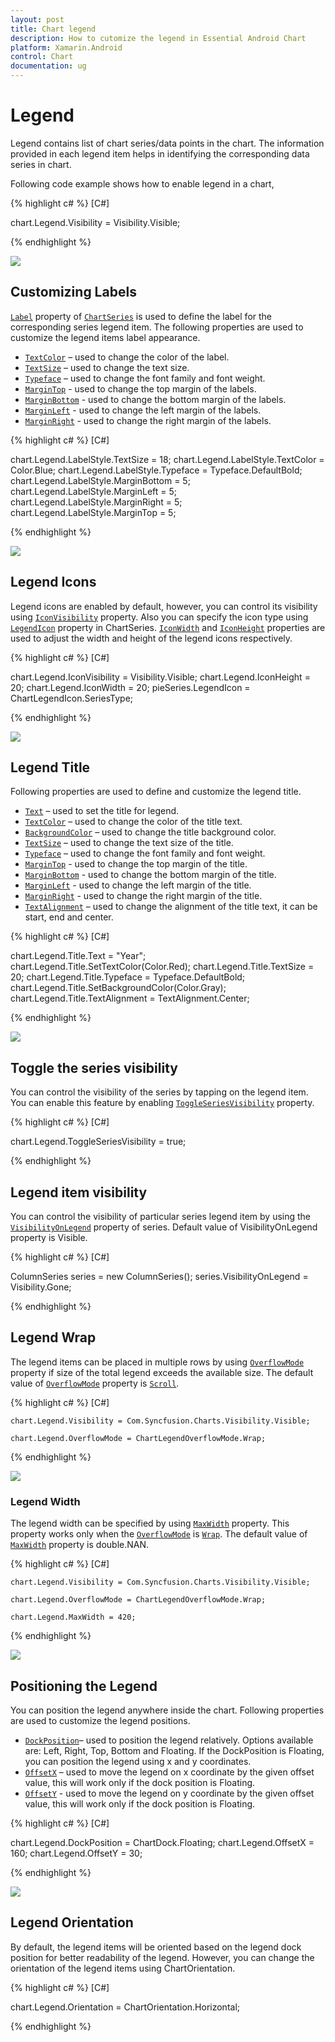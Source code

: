 ```yaml
---
layout: post
title: Chart legend
description: How to cutomize the legend in Essential Android Chart
platform: Xamarin.Android
control: Chart
documentation: ug
---
```


# Legend

Legend contains list of chart series/data points in the chart. The information provided in each legend item helps in identifying the corresponding data series in chart.

Following code example shows how to enable legend in a chart,

{% highlight c# %} 
[C#]

chart.Legend.Visibility = Visibility.Visible;

{% endhighlight %}

![](legend_images/legend_img1.png)

## Customizing Labels

[`Label`](http://help.syncfusion.com/cr/cref_files/xamarin-android/sfchart/Syncfusion.SfChart.Android~Com.Syncfusion.Charts.ChartSeries~Label.html) property of [`ChartSeries`](http://help.syncfusion.com/cr/cref_files/xamarin-android/sfchart/Syncfusion.SfChart.Android~Com.Syncfusion.Charts.ChartSeries.html) is used to define the label for the corresponding series legend item. The following properties are used to customize the legend items label appearance.

* [`TextColor`](http://help.syncfusion.com/cr/cref_files/xamarin-android/sfchart/Syncfusion.SfChart.Android~Com.Syncfusion.Charts.ChartLabelStyle~TextColor.html) – used to change the color of the label.
* [`TextSize`](http://help.syncfusion.com/cr/cref_files/xamarin-android/sfchart/Syncfusion.SfChart.Android~Com.Syncfusion.Charts.ChartLabelStyle~TextSize.html) – used to change the text size.
* [`Typeface`](http://help.syncfusion.com/cr/cref_files/xamarin-android/sfchart/Syncfusion.SfChart.Android~Com.Syncfusion.Charts.ChartLabelStyle~Typeface.html) – used to change the font family and font weight.
* [`MarginTop`](http://help.syncfusion.com/cr/cref_files/xamarin-android/sfchart/Syncfusion.SfChart.Android~Com.Syncfusion.Charts.ChartLabelStyle~MarginTop.html) - used to change the top margin of the labels.
* [`MarginBottom`](http://help.syncfusion.com/cr/cref_files/xamarin-android/sfchart/Syncfusion.SfChart.Android~Com.Syncfusion.Charts.ChartLabelStyle~MarginBottom.html) - used to change the bottom margin of the labels.
* [`MarginLeft`](http://help.syncfusion.com/cr/cref_files/xamarin-android/sfchart/Syncfusion.SfChart.Android~Com.Syncfusion.Charts.ChartLabelStyle~MarginLeft.html) - used to change the left margin of the labels.
* [`MarginRight`](http://help.syncfusion.com/cr/cref_files/xamarin-android/sfchart/Syncfusion.SfChart.Android~Com.Syncfusion.Charts.ChartLabelStyle~MarginRight.html) - used to change the right margin of the labels.

{% highlight c# %} 
[C#]

chart.Legend.LabelStyle.TextSize = 18;
chart.Legend.LabelStyle.TextColor = Color.Blue;
chart.Legend.LabelStyle.Typeface = Typeface.DefaultBold;
chart.Legend.LabelStyle.MarginBottom = 5;
chart.Legend.LabelStyle.MarginLeft = 5;
chart.Legend.LabelStyle.MarginRight = 5;
chart.Legend.LabelStyle.MarginTop = 5;            

{% endhighlight %}

![](legend_images/legend_img2.png)

## Legend Icons

Legend icons are enabled by default, however, you can control its visibility using [`IconVisibility`](http://help.syncfusion.com/cr/cref_files/xamarin-android/sfchart/Syncfusion.SfChart.Android~Com.Syncfusion.Charts.ChartLegend~IconVisibility.html) property. Also you can specify the icon type using [`LegendIcon`](http://help.syncfusion.com/cr/cref_files/xamarin-android/sfchart/Syncfusion.SfChart.Android~Com.Syncfusion.Charts.ChartSeries~LegendIcon.html) property in ChartSeries. [`IconWidth`](http://help.syncfusion.com/cr/cref_files/xamarin-android/sfchart/Syncfusion.SfChart.Android~Com.Syncfusion.Charts.ChartLegend~IconWidth.html) and [`IconHeight`](http://help.syncfusion.com/cr/cref_files/xamarin-android/sfchart/Syncfusion.SfChart.Android~Com.Syncfusion.Charts.ChartLegend~IconHeight.html) properties are used to adjust the width and height of the legend icons respectively.

{% highlight c# %} 
[C#]

chart.Legend.IconVisibility = Visibility.Visible;
chart.Legend.IconHeight = 20;
chart.Legend.IconWidth = 20;
pieSeries.LegendIcon = ChartLegendIcon.SeriesType;

{% endhighlight %}

![](legend_images/legend_img3.png)

## Legend Title

Following properties are used to define and customize the legend title.

* [`Text`](http://help.syncfusion.com/cr/cref_files/xamarin-android/sfchart/Syncfusion.SfChart.Android~Com.Syncfusion.Charts.ChartLegendTitleView~Text.html) – used to set the title for legend.
* [`TextColor`](http://help.syncfusion.com/cr/cref_files/xamarin-android/sfchart/Syncfusion.SfChart.Android~Com.Syncfusion.Charts.ChartLegendTitleView~TextColors.html) – used to change the color of the title text.
* [`BackgroundColor`](http://help.syncfusion.com/cr/cref_files/xamarin-android/sfchart/Syncfusion.SfChart.Android~Com.Syncfusion.Charts.ChartLegendTitleView~Background.html) – used to change the title background color.
* [`TextSize`](http://help.syncfusion.com/cr/cref_files/xamarin-android/sfchart/Syncfusion.SfChart.Android~Com.Syncfusion.Charts.ChartLegendTitleView~TextSize.html) – used to change the text size of the title.
* [`Typeface`](http://help.syncfusion.com/cr/cref_files/xamarin-android/sfchart/Syncfusion.SfChart.Android~Com.Syncfusion.Charts.ChartLegendTitleView~Typeface.html) – used to change the font family and font weight.
* [`MarginTop`](http://help.syncfusion.com/cr/cref_files/xamarin-android/sfchart/Syncfusion.SfChart.Android~Com.Syncfusion.Charts.ChartLegendLabelStyle~MarginTop.html) - used to change the top margin of the title.
* [`MarginBottom`](http://help.syncfusion.com/cr/cref_files/xamarin-android/sfchart/Syncfusion.SfChart.Android~Com.Syncfusion.Charts.ChartLegendLabelStyle~MarginBottom.html) - used to change the bottom margin of the title.
* [`MarginLeft`](http://help.syncfusion.com/cr/cref_files/xamarin-android/sfchart/Syncfusion.SfChart.Android~Com.Syncfusion.Charts.ChartLegendLabelStyle~MarginLeft.html) - used to change the left margin of the title.
* [`MarginRight`](http://help.syncfusion.com/cr/cref_files/xamarin-android/sfchart/Syncfusion.SfChart.Android~Com.Syncfusion.Charts.ChartLegendLabelStyle~MarginRight.html) - used to change the right margin of the title.
* [`TextAlignment`](http://help.syncfusion.com/cr/cref_files/xamarin-android/sfchart/Syncfusion.SfChart.Android~Com.Syncfusion.Charts.ChartLegendTitleView~TextAlignment.html) – used to change the alignment of the title text, it can be start, end and center.

{% highlight c# %} 
[C#]

chart.Legend.Title.Text = "Year";
chart.Legend.Title.SetTextColor(Color.Red);
chart.Legend.Title.TextSize = 20;
chart.Legend.Title.Typeface = Typeface.DefaultBold;
chart.Legend.Title.SetBackgroundColor(Color.Gray);
chart.Legend.Title.TextAlignment = TextAlignment.Center; 

{% endhighlight %}

![](legend_images/legend_img4.png)

## Toggle the series visibility

You can control the visibility of the series by tapping on the legend item. You can enable this feature by enabling [`ToggleSeriesVisibility`](http://help.syncfusion.com/cr/cref_files/xamarin-android/sfchart/Syncfusion.SfChart.Android~Com.Syncfusion.Charts.ChartLegend~ToggleSeriesVisibility.html) property.

{% highlight c# %} 
[C#]

chart.Legend.ToggleSeriesVisibility = true;

{% endhighlight %}

## Legend item visibility

You can control the visibility of particular series legend item by using the [`VisibilityOnLegend`](http://help.syncfusion.com/cr/cref_files/xamarin-android/sfchart/Syncfusion.SfChart.Android~Com.Syncfusion.Charts.ChartSeries~VisibilityOnLegend.html) property of series. Default value of VisibilityOnLegend property is Visible.

{% highlight c# %} 
[C#]

ColumnSeries series = new ColumnSeries();
series.VisibilityOnLegend = Visibility.Gone;

{% endhighlight %}

## Legend Wrap

The legend items can be placed in multiple rows by using [`OverflowMode`](http://help.syncfusion.com/cr/cref_files/xamarin-android/sfchart/Syncfusion.SfChart.Android~Com.Syncfusion.Charts.ChartLegend~OverflowMode.html) property if size of the total legend exceeds the available size. The default value of [`OverflowMode`](http://help.syncfusion.com/cr/cref_files/xamarin-android/sfchart/Syncfusion.SfChart.Android~Com.Syncfusion.Charts.ChartLegend~OverflowMode.html) property is [`Scroll`](https://help.syncfusion.com/cr/cref_files/xamarin-android/sfchart/Syncfusion.SfChart.Android~Com.Syncfusion.Charts.ChartLegendOverflowMode.html).

{% highlight c# %}
[C#]

    chart.Legend.Visibility = Com.Syncfusion.Charts.Visibility.Visible;

    chart.Legend.OverflowMode = ChartLegendOverflowMode.Wrap;

{% endhighlight %}

![](legend_images/legendwrap_img1.png)

### Legend Width

The legend width can be specified by using [`MaxWidth`](http://help.syncfusion.com/cr/cref_files/xamarin-android/sfchart/Syncfusion.SfChart.Android~Com.Syncfusion.Charts.ChartLegend~MaxWidth.html) property. This property works only when the [`OverflowMode`](http://help.syncfusion.com/cr/cref_files/xamarin-android/sfchart/Syncfusion.SfChart.Android~Com.Syncfusion.Charts.ChartLegend~OverflowMode.html) is [`Wrap`](https://help.syncfusion.com/cr/cref_files/xamarin-android/sfchart/Syncfusion.SfChart.Android~Com.Syncfusion.Charts.ChartLegendOverflowMode.html). The default value of [`MaxWidth`](http://help.syncfusion.com/cr/cref_files/xamarin-android/sfchart/Syncfusion.SfChart.Android~Com.Syncfusion.Charts.ChartLegend~MaxWidth.html) property is double.NAN.

{% highlight c# %}
[C#]

    chart.Legend.Visibility = Com.Syncfusion.Charts.Visibility.Visible;

    chart.Legend.OverflowMode = ChartLegendOverflowMode.Wrap;

    chart.Legend.MaxWidth = 420;

{% endhighlight %}

![](legend_images/legendwrap_img2.png)

## Positioning the Legend

You can position the legend anywhere inside the chart. Following properties are used to customize the legend positions.

* [`DockPosition`](http://help.syncfusion.com/cr/cref_files/xamarin-android/sfchart/Syncfusion.SfChart.Android~Com.Syncfusion.Charts.ChartLegend~DockPosition.html)– used to position the legend relatively. Options available are: Left, Right, Top, Bottom and Floating. If the DockPosition is Floating, you can position the legend using x and y coordinates.
* [`OffsetX`](http://help.syncfusion.com/cr/cref_files/xamarin-android/sfchart/Syncfusion.SfChart.Android~Com.Syncfusion.Charts.ChartLegend~OffsetX.html) – used to move the legend on x coordinate by the given offset value, this will work only if the dock position is Floating.
* [`OffsetY`](http://help.syncfusion.com/cr/cref_files/xamarin-android/sfchart/Syncfusion.SfChart.Android~Com.Syncfusion.Charts.ChartLegend~OffsetY.html) - used to move the legend on y coordinate by the given offset value, this will work only if the dock position is Floating.

{% highlight c# %} 
[C#]

chart.Legend.DockPosition = ChartDock.Floating;
chart.Legend.OffsetX = 160;
chart.Legend.OffsetY = 30;

{% endhighlight %}

![](legend_images/legend_img5.png)

## Legend Orientation

By default, the legend items will be oriented based on the legend dock position for better readability of the legend. However, you can change the orientation of the legend items using ChartOrientation.

{% highlight c# %} 
[C#]

chart.Legend.Orientation = ChartOrientation.Horizontal;

{% endhighlight %}